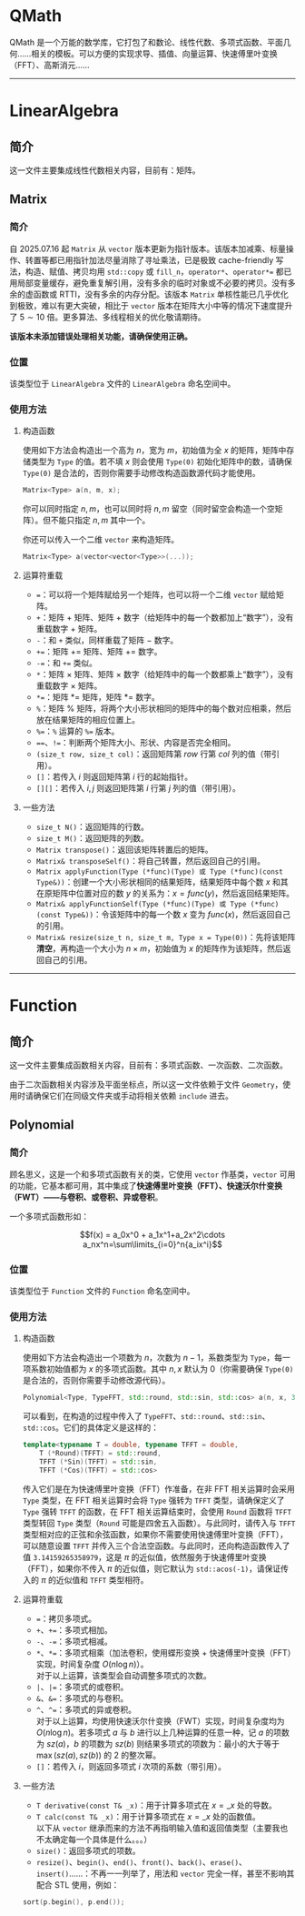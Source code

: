 # QMath
QMath 是一个万能的数学库，它打包了和数论、线性代数、多项式函数、平面几何……相关的模板。可以方便的实现求导、插值、向量运算、快速傅里叶变换（FFT）、高斯消元……

---
# LinearAlgebra

## 简介

这一文件主要集成线性代数相关内容，目前有：矩阵。

## Matrix

### 简介

自 2025.07.16 起 `Matrix` 从 `vector` 版本更新为指针版本。该版本加减乘、标量操作、转置等都已用指针加法尽量消除了寻址乘法，已是极致 cache-friendly 写法，构造、赋值、拷贝均用 `std::copy` 或 `fill_n`，`operator*`、`operator*=` 都已用局部变量缓存，避免重复解引用，没有多余的临时对象或不必要的拷贝。没有多余的虚函数或 RTTI，没有多余的内存分配。该版本 `Matrix` 单核性能已几乎优化到极致，难以有更大突破，相比于 `vector` 版本在矩阵大小中等的情况下速度提升了 $5\sim10$ 倍。更多算法、多线程相关的优化敬请期待。

**该版本未添加错误处理相关功能，请确保使用正确。**

### 位置

该类型位于 `LinearAlgebra` 文件的 `LinearAlgebra` 命名空间中。

### 使用方法

1. 构造函数
 
    使用如下方法会构造出一个高为 $n$，宽为 $m$，初始值为全 $x$ 的矩阵，矩阵中存储类型为 `Type` 的值。若不填 $x$ 则会使用 `Type(0)` 初始化矩阵中的数，请确保 `Type(0)` 是合法的，否则你需要手动修改构造函数源代码才能使用。
    ```cpp
    Matrix<Type> a(n, m, x);
    ```
    你可以同时指定 $n,m$，也可以同时将 $n,m$ 留空（同时留空会构造一个空矩阵）。但不能只指定 $n,m$ 其中一个。
    
    你还可以传入一个二维 `vector` 来构造矩阵。
    ```cpp
    Matrix<Type> a(vector<vector<Type>>(...));
    ```

2. 运算符重载
    * `=`：可以将一个矩阵赋给另一个矩阵，也可以将一个二维 `vector` 赋给矩阵。
    * `+`：矩阵 $+$ 矩阵、矩阵 $+$ 数字（给矩阵中的每一个数都加上“数字”），没有重载数字 $+$ 矩阵。
    * `-`：和 `+` 类似，同样重载了矩阵 $-$ 数字。
    * `+=`：矩阵 += 矩阵、矩阵 += 数字。
    * `-=`：和 `+=` 类似。
    * `*`：矩阵 $\times$ 矩阵、矩阵 $\times$ 数字（给矩阵中的每一个数都乘上“数字”），没有重载数字 $\times$ 矩阵。
    * `*=`：矩阵 *= 矩阵，矩阵 *= 数字。
    * `%`：矩阵 % 矩阵，将两个大小形状相同的矩阵中的每个数对应相乘，然后放在结果矩阵的相应位置上。
    * `%=`：`%` 运算的 `%=` 版本。
    * `==`、`!=`：判断两个矩阵大小、形状、内容是否完全相同。
    * `(size_t row, size_t col)`：返回矩阵第 $row$ 行第 $col$ 列的值（带引用）。
    * `[]`：若传入 $i$ 则返回矩阵第 $i$ 行的起始指针。
    * `[][]`：若传入 $i,j$ 则返回矩阵第 $i$ 行第 $j$ 列的值（带引用）。
3. 一些方法
    * `size_t N()`：返回矩阵的行数。
    * `size_t M()`：返回矩阵的列数。
    * `Matrix transpose()`：返回该矩阵转置后的矩阵。
    * `Matrix& transposeSelf()`：将自己转置，然后返回自己的引用。
    * `Matrix applyFunction(Type (*func)(Type) 或 Type (*func)(const Type&))`：创建一个大小形状相同的结果矩阵，结果矩阵中每个数 $x$ 和其在原矩阵中位置对应的数 $y$ 的关系为：$x=func(y)$，然后返回结果矩阵。
    * `Matrix& applyFunctionSelf(Type (*func)(Type) 或 Type (*func)(const Type&))`：令该矩阵中的每一个数 $x$ 变为 $func(x)$，然后返回自己的引用。
    * `Matrix& resize(size_t n, size_t m, Type x = Type(0))`：先将该矩阵**清空**，再构造一个大小为 $n\times m$，初始值为 $x$ 的矩阵作为该矩阵，然后返回自己的引用。
---
# Function

## 简介

这一文件主要集成函数相关内容，目前有：多项式函数、一次函数、二次函数。

由于二次函数相关内容涉及平面坐标点，所以这一文件依赖于文件 `Geometry`，使用时请确保它们在同级文件夹或手动将相关依赖 `include` 进去。

## Polynomial

### 简介

顾名思义，这是一个和多项式函数有关的类，它使用 `vector` 作基类，`vector` 可用的功能，它基本都可用，其中集成了**快速傅里叶变换（FFT）、快速沃尔什变换（FWT）——与卷积、或卷积、异或卷积**。

一个多项式函数形如：

$$f(x) = a_0x^0 + a_1x^1+a_2x^2\cdots a_nx^n=\sum\limits_{i=0}^n{a_ix^i}$$

### 位置

该类型位于 `Function` 文件的 `Function` 命名空间中。

### 使用方法

1. 构造函数
    
    使用如下方法会构造出一个项数为 $n$，次数为 $n-1$，系数类型为 `Type`，每一项系数初始值都为 $x$ 的多项式函数。其中 $n,x$ 默认为 $0$（你需要确保 `Type(0)` 是合法的，否则你需要手动修改源代码）。

    ```cpp
    Polynomial<Type, TypeFFT, std::round, std::sin, std::cos> a(n, x, 3.14159265358979);
    ```

    可以看到，在构造的过程中传入了 `TypeFFT`、`std::round`、`std::sin`、`std::cos`。它们的具体定义是这样的：
    
    ```cpp
    template<typename T = double, typename TFFT = double,
        T (*Round)(TFFT) = std::round,
        TFFT (*Sin)(TFFT) = std::sin,
        TFFT (*Cos)(TFFT) = std::cos>
    ```

    传入它们是在为快速傅里叶变换（FFT）作准备，在非 FFT 相关运算时会采用 `Type` 类型，在 FFT 相关运算时会将 `Type` 强转为 `TFFT` 类型，请确保定义了 `Type` 强转 `TFFT` 的函数，在 FFT 相关运算结束时，会使用 `Round` 函数将 `TFFT` 类型转回 `Type` 类型（`Round` 可能是四舍五入函数）。与此同时，请传入与 `TFFT` 类型相对应的正弦和余弦函数，如果你不需要使用快速傅里叶变换（FFT），可以随意设置 `TFFT` 并传入三个合法空函数。与此同时，还向构造函数传入了值 `3.14159265358979`，这是 $\pi$ 的近似值，依然服务于快速傅里叶变换（FFT），如果你不传入 $\pi$ 的近似值，则它默认为 `std::acos(-1)`，请保证传入的 $\pi$ 的近似值和 `TFFT` 类型相符。

2. 运算符重载
   
    * `=`：拷贝多项式。  
    * `+`、`+=`：多项式相加。  
    * `-`、`-=`：多项式相减。  
    * `*`、`*=`：多项式相乘（加法卷积，使用蝶形变换 + 快速傅里叶变换（FFT）实现，时间复杂度 $O(n\log{n})$）。  
    对于以上运算，该类型会自动调整多项式的次数。
    * `|`、`|=`：多项式的或卷积。
    * `&`、`&=`：多项式的与卷积。
    * `^`、`^=`：多项式的异或卷积。  
    对于以上运算，均使用快速沃尔什变换（FWT）实现，时间复杂度均为 $O(n\log{n})$。若多项式 $a$ 与 $b$ 进行以上几种运算的任意一种，记 $a$ 的项数为 $sz(a)$，$b$ 的项数为 $sz(b)$ 则结果多项式的项数为：最小的大于等于 $\max(sz(a),sz(b))$ 的 $2$ 的整次幂。
    * `[]`：若传入 $i$，则返回多项式 $i$ 次项的系数（带引用）。
3. 一些方法
   
   * `T derivative(const T& _x)`：用于计算多项式在 $x=\_x$ 处的导数。
   * `T calc(const T& _x)`：用于计算多项式在 $x=\_x$ 处的函数值。  
    以下从 `vector` 继承而来的方法不再指明输入值和返回值类型（主要我也不太确定每一个具体是什么。。。）
   * `size()`：返回多项式的项数。
   * `resize()`、`begin()`、`end()`、`front()`、`back()`、`erase()`、`insert()`……：不再一一列举了，用法和 `vector` 完全一样，甚至不影响其配合 STL 使用，例如：
    ```cpp
    sort(p.begin(), p.end());
    ``` 
